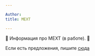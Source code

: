 ```yaml
---

Author:
title: MEXT

---
```

🚧 Информация про MEXT (в работе). 🚧

Если есть предложения, пишите [сюда](https://t.me/neongooru)

